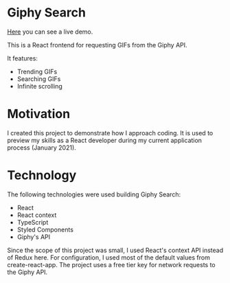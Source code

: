 # Giphy Search

[Here](https://sir-hennihau.github.io/giphy-search/) you can see a live demo.

This is a React frontend for requesting GIFs from the Giphy API.

It features:

- Trending GIFs
- Searching GIFs
- Infinite scrolling

# Motivation

I created this project to demonstrate how I approach coding. It is used to preview my skills as a React developer during my current application process (January 2021).

# Technology

The following technologies were used building Giphy Search:

- React
- React context
- TypeScript
- Styled Components
- Giphy's API

Since the scope of this project was small, I used React's context API instead of Redux here. For configuration, I used most of the default values from create-react-app. The project uses a free tier key for network requests to the Giphy API.
